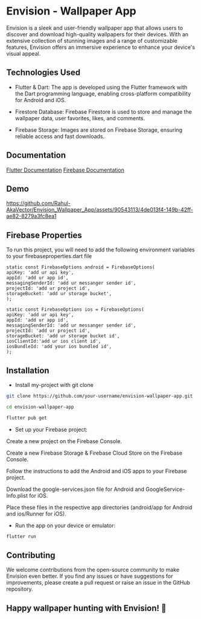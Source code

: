 
# Envision - Wallpaper App

Envision is a sleek and user-friendly wallpaper app that allows users to discover and download high-quality wallpapers for their devices. With an extensive collection of stunning images and a range of customizable features, Envision offers an immersive experience to enhance your device's visual appeal.



## Technologies Used

- Flutter & Dart: The app is developed using the Flutter framework with the Dart programming language, enabling cross-platform compatibility for Android and iOS.

- Firestore Database: Firebase Firestore is used to store and manage the wallpaper data, user favorites, likes, and comments.

- Firebase Storage: Images are stored on Firebase Storage, ensuring reliable access and fast downloads.


## Documentation

[ Flutter Documentation](https://docs.flutter.dev/)
[ Firebase Documentation](https://firebase.flutter.dev/docs/overview/)


## Demo

https://github.com/Rahul-AkaVector/Envision_Wallpaper_App/assets/90543113/4de013f4-149b-42ff-ae82-8279a3fc8ea1


## Firebase Properties

To run this project, you will need to add the following environment variables to your firebaseproperties.dart file

    static const FirebaseOptions android = FirebaseOptions(
    apiKey: 'add ur api key',
    appId: 'add ur app id',
    messagingSenderId: 'add ur messanger sender id',
    projectId: 'add ur project id',
    storageBucket: 'add ur storage bucket',
    );

    static const FirebaseOptions ios = FirebaseOptions(
    apiKey: 'add ur api key',
    appId: 'add ur app id',
    messagingSenderId: 'add ur messanger sender id',
    projectId: 'add ur project id',
    storageBucket: 'add ur storage bucket id',
    iosClientId:'add ur ios client id',
    iosBundleId: 'add your ios bundled id',
    );


## Installation

- Install my-project with git clone

```bash
git clone https://github.com/your-username/envision-wallpaper-app.git
```
```bash 
cd envision-wallpaper-app
```
```bash
flutter pub get
```

- Set up your Firebase project:

Create a new project on the Firebase Console.

Create a new Firebase Storage & Firebase Cloud Store on the Firebase Console.

Follow the instructions to add the Android and iOS apps to your Firebase project.

Download the google-services.json file for Android and GoogleService-Info.plist for iOS.

Place these files in the respective app directories (android/app for Android and ios/Runner for iOS).

- Run the app on your device or emulator:
```bash
flutter run
```


    
## Contributing

We welcome contributions from the open-source community to make Envision even better. If you find any issues or have suggestions for improvements, please create a pull request or raise an issue in the GitHub repository.


## Happy wallpaper hunting with Envision! 🌄
